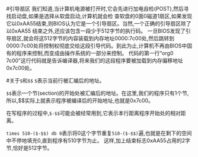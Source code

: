 #引导扇区
我们知道,当计算机电源被打开时,它会先进行加电自检(POST),然后寻找启动盘,如果是选择从软盘启动,计算机就会检
查软盘的0面0磁道1扇区,如果发现它以0xAA55结束,则BIOS认为它是一个引导扇区。当然,一个正确的引导扇区除了以0xAA55
结束之外,还应该包含一段少于512字节的执行码。
一旦BIOS发现了引导扇区,就会将这512字节的内容装载到内存地址0000:7c00处,然后跳转到0000:7c00处将控制权彻底交给这段引导代码。到此为止,计算机不再由BIOS中固有的程序来控制,而变成由操作系统的一部分来控制。
代码的第一行“org0 7c00”这行代码就是告诉编译器,将来我们的这段程序要被加载到内存偏移地址0x7c00处。

#关于`$`和`$$`
`$`表示当前行被汇编后的地址。

`$$`表示一个节(section)的开始处被汇编后的地址。在这里,我们的程序只有1个节,所以,$$实际上就表示程序被编译后的开始地址,也就是0x7c00。

在写程序的过程中,`$-$$`可能会被经常用到,它表示本行距离程序开始处的相对距离。

`times 510-($-$$) db 0`表示将0这个字节重复`510-($-$$)`遍,也就是在剩下的空间中不停地填充0,直到程序有510字节为止。
这样,加上结束标志0xAA55占用的2字节,恰好是512字节。



